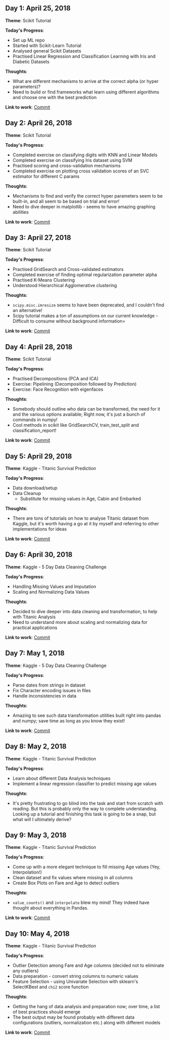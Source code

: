 ## Day 1: April 25, 2018

**Theme**: Scikit Tutorial

**Today's Progress**:
* Set up ML repo
* Started with Scikit-Learn Tutorial
* Analysed general Scikit Datasets
* Practised Linear Regression and Classification Learning with Iris and Diabetic Datasets

**Thoughts**:
* What are different mechanisms to arrive at the correct alpha (or hyper parameters)?
* Need to build or find frameworks what learn using different algorithms and choose one with the best prediction

**Link to work**: [Commit](https://github.com/subhashb/100-days-of-ml/commit/42d65a2a7a28b7a910af953fde10b3f9bb96fb9d)


## Day 2: April 26, 2018

**Theme**: Scikit Tutorial

**Today's Progress**:
* Completed exercise on classifying digits with KNN and Linear Models
* Completed exercise on classifying Iris dataset using SVM
* Practised scoring and cross-validation mechanisms
* Completed exercise on plotting cross validation scores of an SVC estimator for different C params

**Thoughts**:
* Mechanisms to find and verify the correct hyper parameters seem to be built-in, and all seem to be based on trial and error!
* Need to dive deeper in matplotlib - seems to have amazing graphing abilities

**Link to work**: [Commit](https://github.com/subhashb/100-days-of-ml/commit/d0de7fd585b157432f5ee9339155921fe007ce6e)


## Day 3: April 27, 2018

**Theme**: Scikit Tutorial

**Today's Progress**:
* Practised GridSearch and Cross-validated estimators
* Completed exercise of finding optimal regularization parameter alpha
* Practised K-Means Clustering
* Understood Hierarchical Agglomerative clustering

**Thoughts**:
* `scipy.misc.imresize` seems to have been deprecated, and I couldn't find an alternative!
* Scipy tutorial makes a ton of assumptions on our current knowledge - Difficult to consume without background information=

**Link to work**: [Commit](https://github.com/subhashb/100-days-of-ml/commit/fb6450c43c35e9371edf4b53a477f1aa04d3a90d)


## Day 4: April 28, 2018

**Theme**: Scikit Tutorial

**Today's Progress**:
* Practised Decompositions (PCA and ICA)
* Exercise: Pipelining (Decomposition followed by Prediction)
* Exercise: Face Recognition with eigenfaces

**Thoughts**:
* Somebody should outline who data can be transformed, the need for it and the various options available; Right now, it's just a bunch of commands in numpy!
* Cool methods in scikit like GridSearchCV, train_test_split and classification_report!

**Link to work**: [Commit](https://github.com/subhashb/100-days-of-ml/commit/64b34ee40aba9ddddc50b022e5538824602a49d4)


## Day 5: April 29, 2018

**Theme**: Kaggle - Titanic Survival Prediction

**Today's Progress**:
* Data download/setup
* Data Cleanup
    * Substitute for missing values in Age, Cabin and Embarked

**Thoughts**:
* There are tons of tutorials on how to analyse Titanic dataset from Kaggle, but it's worth having a go at it by myself and referring to other implementations for ideas

**Link to work**: [Commit](https://github.com/subhashb/100-days-of-ml/commit/077946d169cfe76055d18735a035909d2183b260)


## Day 6: April 30, 2018

**Theme**: Kaggle - 5 Day Data Cleaning Challenge

**Today's Progress**:
* Handling Missing Values and Imputation
* Scaling and Normalizing Data Values

**Thoughts**:
* Decided to dive deeper into data cleaning and transformation, to help with Titanic Analysis
* Need to understand more about scaling and normalizing data for practical applications

**Link to work**: [Commit](https://github.com/subhashb/100-days-of-ml/commit/2b8ce4c1f9810ad2af6b42a31f1ad573ac1f2a4f)


## Day 7: May 1, 2018

**Theme**: Kaggle - 5 Day Data Cleaning Challenge

**Today's Progress**:
* Parse dates from strings in dataset
* Fix Character encoding issues in files
* Handle inconsistencies in data

**Thoughts**:
* Amazing to see such data transformation utilities built right into pandas and numpy; save time as long as you know they exist!

**Link to work**: [Commit](https://github.com/subhashb/100-days-of-ml/commit/228e1e69390ceae4448aadcba052c7d09a98fe71)


## Day 8: May 2, 2018

**Theme**: Kaggle - Titanic Survival Prediction

**Today's Progress**:
* Learn about different Data Analysis techniques
* Implement a linear regression classifier to predict missing age values

**Thoughts**:
* It's pretty frustrating to go blind into the task and start from scratch with reading. But this is probably only the way to complete understanding. Looking up a tutorial and finishing this task is going to be a snap, but what will I ultimately derive?


## Day 9: May 3, 2018

**Theme**: Kaggle - Titanic Survival Prediction

**Today's Progress**:
* Come up with a more elegant technique to fill missing Age values (Yey, Interpolation!)
* Clean dataset and fix values where missing in all columns
* Create Box Plots on Fare and Age to detect outliers

**Thoughts**:
* `value_counts()` and `interpolate` blew my mind! They indeed have thought about everything in Pandas.

**Link to work**: [Commit](https://github.com/subhashb/100-days-of-ml/commit/df1a70032b300d2160d62aba6c72e0b74e16afbb)


## Day 10: May 4, 2018

**Theme**: Kaggle - Titanic Survival Prediction

**Today's Progress**:
* Outlier Detection among Fare and Age columns (decided not to eliminate any outliers)
* Data preparation - convert string columns to numeric values
* Feature Selection - using Univariate Selection with sklearn's SelectKBest and `chi2` score function

**Thoughts**:
* Getting the hang of data analysis and preparation now; over time, a list of best practices should emerge
* The best output may be found probably with different data configurations (outliers, normalization etc.) along with different models

**Link to work**: [Commit](https://github.com/subhashb/100-days-of-ml/commit/bd35a8d2b973c16939e1c4c51e32c8e8bf0cbd37)
